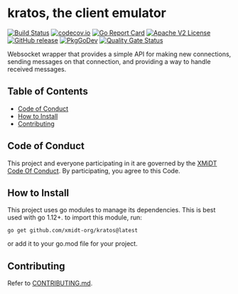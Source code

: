 # kratos, the client emulator

[![Build Status](https://github.com/xmidt-org/kratos/workflows/CI/badge.svg)](https://github.com/xmidt-org/kratos/actions)
[![codecov.io](http://codecov.io/github/xmidt-org/kratos/coverage.svg?branch=main)](http://codecov.io/github/xmidt-org/kratos?branch=main)
[![Go Report Card](https://goreportcard.com/badge/github.com/xmidt-org/kratos)](https://goreportcard.com/report/github.com/xmidt-org/kratos)
[![Apache V2 License](http://img.shields.io/badge/license-Apache%20V2-blue.svg)](https://github.com/xmidt-org/kratos/blob/main/LICENSE)
[![GitHub release](https://img.shields.io/github/release/xmidt-org/kratos.svg)](CHANGELOG.md)
[![PkgGoDev](https://pkg.go.dev/badge/github.com/xmidt-org/kratos)](https://pkg.go.dev/github.com/xmidt-org/kratos)
[![Quality Gate Status](https://sonarcloud.io/api/project_badges/measure?project=xmidt-org_kratos&metric=alert_status)](https://sonarcloud.io/dashboard?id=xmidt-org_kratos)

Websocket wrapper that provides a simple API for making new connections,
sending messages on that connection, and providing a way to handle received
messages.

## Table of Contents

- [Code of Conduct](#code-of-conduct)
- [How to Install](#how-to-install)
- [Contributing](#contributing)

## Code of Conduct

This project and everyone participating in it are governed by the [XMiDT Code Of Conduct](https://xmidt.io/code_of_conduct/). 
By participating, you agree to this Code.

## How to Install
This project uses go modules to manage its dependencies. This is best used with go 1.12+.  to import this module, run:
```
go get github.com/xmidt-org/kratos@latest
```
or add it to your go.mod file for your project.

## Contributing

Refer to [CONTRIBUTING.md](CONTRIBUTING.md).
